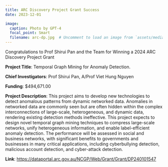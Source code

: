 ```yaml
---
title: ARC Discovery Project Grant Success
date: 2023-12-01

image:
  caption: Photo by GPT-4
  focal_point: Smart
  filename: arc-dp.jpg  # Uncomment to load an image from `assets/media/` instead.
---
```


Congratulations to Prof Shirui Pan and the Team for Winning a 2024 ARC Discovery Project Grant 



<!--more-->

**Project Title**: Temporal Graph Mining for Anomaly Detection. 

**Chief Investigators**: Prof Shirui Pan, A/Prof Viet Hung Nguyen

**Funding**:  $494,671.00

**Project Description**: This project aims to develop new technologies to detect anomalous patterns from dynamic networked data. Anomalies in networked data are commonly seen but are often hidden within the complex interconnections of large-scale, heterogeneous, and dynamic data, rendering existing detection methods ineffective. This project expects to design novel temporal graph mining techniques to compress large-scale networks, unify heterogeneous information, and enable label-efficient anomaly detection. The performance will be assessed in social and business networks, with significant benefits to governments and businesses in many critical applications, including cyberbullying detection, malicious account detection, and cyber-attack detection.

**Link**: https://dataportal.arc.gov.au/NCGP/Web/Grant/Grant/DP240101547
